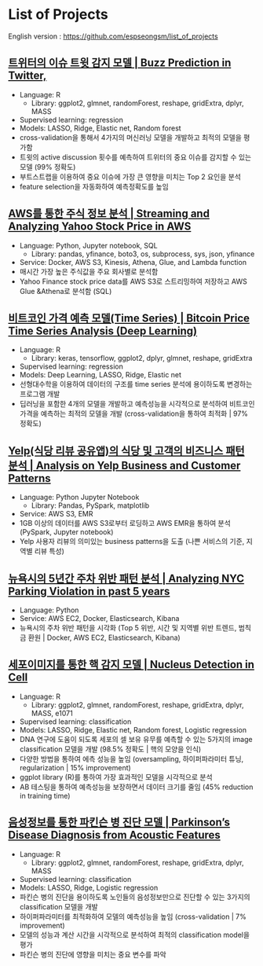 # List of Projects

English version : https://github.com/espseongsm/list_of_projects

## [트위터의 이슈 트윗 감지 모델 | Buzz Prediction in Twitter, ](https://github.com/espseongsm/Buzz_prediction_on_twitter)

- Language: R
  - Library: ggplot2, glmnet, randomForest, reshape, gridExtra, dplyr, MASS
- Supervised learning: regression
- Models: LASSO, Ridge, Elastic net, Random forest
- cross-validation을 통해서 4가지의 머신러닝 모델을 개발하고 최적의 모델을 평가함
- 트윗의 active discussion 횟수를 예측하여 트위터의 중요 이슈를 감지할 수 있는 모델 (99% 정확도)
- 부트스트랩을 이용하여 중요 이슈에 가장 큰 영향을 미치는 Top 2 요인을 분석
- feature selection을 자동화하여 예측정확도를 높임

## [AWS를 통한 주식 정보 분석 | Streaming and Analyzing Yahoo Stock Price in AWS](https://github.com/espseongsm/streaming_stock_prices_and_analyzing_in_AWS)

- Language: Python, Jupyter notebook, SQL
  - Library: pandas, yfinance, boto3, os, subprocess, sys, json, yfinance
- Service: Docker, AWS S3, Kinesis, Athena, Glue, and Lambda function
- 매시간 가장 높은 주식값을 주요 회사별로 분석함
- Yahoo Finance stock price data를 AWS S3로 스트리밍하여 저장하고 AWS Glue &Athena로 분석함 (SQL)

## [비트코인 가격 예측 모델(Time Series) | Bitcoin Price Time Series Analysis (Deep Learning)](https://github.com/espseongsm/Bitcoin_Time_Series_Deep_Learning)

- Language: R
  - Library: keras, tensorflow, ggplot2, dplyr, glmnet, reshape, gridExtra
- Supervised learning: regression
- Models: Deep Learning, LASSO, Ridge, Elastic net
- 선형대수학을 이용하여 데이터의 구조를 time series 분석에 용이하도록 변경하는 프로그램 개발
- 딥러닝을 포함한 4개의 모델을 개발하고 예측성능을 시각적으로 분석하여 비트코인 가격을 예측하는 최적의 모델을 개발 (cross-validation을 통하여 최적화 | 97% 정확도)
  
## [Yelp(식당 리뷰 공유앱)의 식당 및 고객의 비즈니스 패턴 분석 | Analysis on Yelp Business and Customer Patterns](https://github.com/espseongsm/Analysis_on_yelp_business_and_customer_patterns)

- Language: Python Jupyter Notebook
  - Library: Pandas, PySpark, matplotlib
- Service: AWS S3, EMR
- 1GB 이상의 데이터를 AWS S3로부터 로딩하고 AWS EMR을 통하여 분석 (PySpark, Jupyter notebook)
- Yelp 사용자 리뷰의 의미있는 business patterns을 도출 (나쁜 서비스의 기준, 지역별 리뷰 특성)

## [뉴욕시의 5년간 주차 위반 패턴 분석 | Analyzing NYC Parking Violation in past 5 years](https://github.com/espseongsm/STA9760_Big_Data_Project1)

- Language: Python
- Service: AWS EC2, Docker, Elasticsearch, Kibana
- 뉴욕시의 주차 위반 패턴을 시각화 (Top 5 위반, 시간 및 지역별 위반 트렌드, 범칙금 환원 | Docker, AWS EC2, Elasticsearch, Kibana)
  
## [세포이미지를 통한 핵 감지 모델 | Nucleus Detection in Cell](https://github.com/espseongsm/Nucleus_Detection_in_Cell) 

- Language: R
  - Library: ggplot2, glmnet, randomForest, reshape, gridExtra, dplyr, MASS, e1071
- Supervised learning: classification
- Models: LASSO, Ridge, Elastic net, Random forest, Logistic regression
- DNA 연구에 도움이 되도록 세포의 셀 보유 유무를 예측할 수 있는 5가지의 image classification 모델을 개발 (98.5% 정확도 | 핵의 모양을 인식) 
- 다양한 방법을 통하여 에측 성능을 높임 (oversampling, 하이퍼파라미터 튜닝, regularization | 15% improvement)
- ggplot library (R)를 통하여 가장 효과적인 모델을 시각적으로 분석
- AB 테스팅을 통하여 예측성능을 보장하면서 데이터 크기를 줄임 (45% reduction in training time)

## [음성정보를 통한 파킨슨 병 진단 모델 | Parkinson’s Disease Diagnosis from Acoustic Features](https://github.com/espseongsm/Parkinson_Disease_Diagnosis)

- Language: R
  - Library: ggplot2, glmnet, randomForest, reshape, gridExtra, dplyr, MASS
- Supervised learning: classification
- Models: LASSO, Ridge, Logistic regression
- 파킨슨 병의 진단을 용이하도록 노인들의 음성정보만으로 진단할 수 있는 3가지의 classification 모델을 개발
- 하이퍼파라미터를 최적화하여 모델의 예측성능을 높임 (cross-validation | 7% improvement)
- 모델의 성능과 계산 시간을 시각적으로 분석하여 최적의 classification model을 평가
- 파킨슨 병의 진단에 영향을 미치는 중요 변수를 파악
